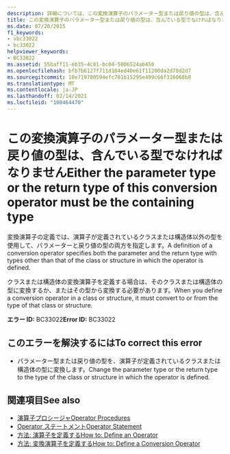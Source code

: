```yaml
---
description: 詳細については、この変換演算子のパラメーター型または戻り値の型は、含んでいる型でなければなりません。
title: この変換演算子のパラメーター型または戻り値の型は、含んでいる型でなければなりません
ms.date: 07/20/2015
f1_keywords:
- vbc33022
- bc33022
helpviewer_keywords:
- BC33022
ms.assetid: 55baff11-eb35-4c81-bc04-5006524ab450
ms.openlocfilehash: bfb7b6127f711d104ed40e61f11200da2d78d2d7
ms.sourcegitcommit: 10e719780594efc781b15295e499c66f316068b8
ms.translationtype: MT
ms.contentlocale: ja-JP
ms.lasthandoff: 02/14/2021
ms.locfileid: "100464470"
---
```

# <a name="either-the-parameter-type-or-the-return-type-of-this-conversion-operator-must-be-the-containing-type"></a><span data-ttu-id="c04c5-103">この変換演算子のパラメーター型または戻り値の型は、含んでいる型でなければなりません</span><span class="sxs-lookup"><span data-stu-id="c04c5-103">Either the parameter type or the return type of this conversion operator must be the containing type</span></span>

<span data-ttu-id="c04c5-104">変換演算子の定義では、演算子が定義されているクラスまたは構造体以外の型を使用して、パラメーターと戻り値の型の両方を指定します。</span><span class="sxs-lookup"><span data-stu-id="c04c5-104">A definition of a conversion operator specifies both the parameter and the return type with types other than that of the class or structure in which the operator is defined.</span></span>  
  
 <span data-ttu-id="c04c5-105">クラスまたは構造体の変換演算子を定義する場合は、そのクラスまたは構造体の型に変換するか、またはその型から変換する必要があります。</span><span class="sxs-lookup"><span data-stu-id="c04c5-105">When you define a conversion operator in a class or structure, it must convert to or from the type of that class or structure.</span></span>  
  
 <span data-ttu-id="c04c5-106">**エラー ID:** BC33022</span><span class="sxs-lookup"><span data-stu-id="c04c5-106">**Error ID:** BC33022</span></span>  
  
## <a name="to-correct-this-error"></a><span data-ttu-id="c04c5-107">このエラーを解決するには</span><span class="sxs-lookup"><span data-stu-id="c04c5-107">To correct this error</span></span>  
  
- <span data-ttu-id="c04c5-108">パラメーター型または戻り値の型を、演算子が定義されているクラスまたは構造体の型に変換します。</span><span class="sxs-lookup"><span data-stu-id="c04c5-108">Change the parameter type or the return type to the type of the class or structure in which the operator is defined.</span></span>  
  
## <a name="see-also"></a><span data-ttu-id="c04c5-109">関連項目</span><span class="sxs-lookup"><span data-stu-id="c04c5-109">See also</span></span>

- [<span data-ttu-id="c04c5-110">演算子プロシージャ</span><span class="sxs-lookup"><span data-stu-id="c04c5-110">Operator Procedures</span></span>](../programming-guide/language-features/procedures/operator-procedures.md)
- [<span data-ttu-id="c04c5-111">Operator ステートメント</span><span class="sxs-lookup"><span data-stu-id="c04c5-111">Operator Statement</span></span>](../language-reference/statements/operator-statement.md)
- [<span data-ttu-id="c04c5-112">方法: 演算子を定義する</span><span class="sxs-lookup"><span data-stu-id="c04c5-112">How to: Define an Operator</span></span>](../programming-guide/language-features/procedures/how-to-define-an-operator.md)
- [<span data-ttu-id="c04c5-113">方法: 変換演算子を定義する</span><span class="sxs-lookup"><span data-stu-id="c04c5-113">How to: Define a Conversion Operator</span></span>](../programming-guide/language-features/procedures/how-to-define-a-conversion-operator.md)
